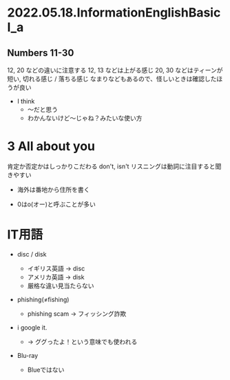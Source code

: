 # 2022.05.18.InformationEnglishBasicI_a

## Numbers 11-30
12, 20 などの違いに注意する
12, 13 などは上がる感じ
20, 30 などはティーンが短い, 切れる感じ / 落ちる感じ
なまりなどもあるので、怪しいときは確認したほうが良い

- I think
  - ～だと思う
  - わかんないけど～じゃね？みたいな使い方

# 3 All about you
肯定か否定かはしっかりこだわる
don't, isn't
リスニングは動詞に注目すると聞きやすい

- 海外は番地から住所を書く

- 0はo(オー)と呼ぶことが多い

# IT用語
- disc / disk
  - イギリス英語 -> disc
  - アメリカ英語 -> disk
  - 厳格な違い見当たらない

- phishing(≠fishing)
  - phishing scam -> フィッシング詐欺

- i google it.
  - -> ググったよ！という意味でも使われる

- Blu-ray
  - Blueではない

